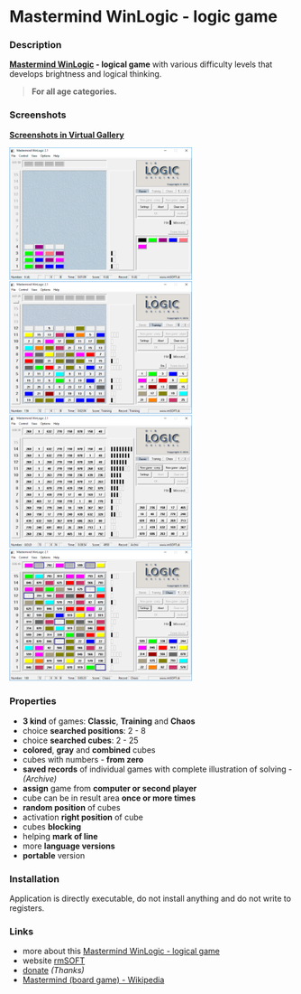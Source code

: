 Mastermind WinLogic - logic game
================================

### Description

**[Mastermind WinLogic][1] - logical game** with various difficulty levels that develops brightness and logical thinking.

> **For all age categories.**


### Screenshots

**[Screenshots in Virtual Gallery][4]**

<img src="https://raw.githubusercontent.com/mesaros/mastermind-logic-game-winlogic/master/screenshots/mastermind-logic-game-winlogic-01.png" width="324px" />

<img src="https://raw.githubusercontent.com/mesaros/mastermind-logic-game-winlogic/master/screenshots/mastermind-logic-game-winlogic-02.png" width="324px" />

<img src="https://raw.githubusercontent.com/mesaros/mastermind-logic-game-winlogic/master/screenshots/mastermind-logic-game-winlogic-03.png" width="324px" />

<img src="https://raw.githubusercontent.com/mesaros/mastermind-logic-game-winlogic/master/screenshots/mastermind-logic-game-winlogic-04.png" width="324px" />


### Properties

- **3 kind** of games: **Classic**, **Training** and **Chaos**
- choice **searched positions**: 2 - 8
- choice **searched cubes**: 2 - 25
- **colored**, **gray** and **combined** cubes
- cubes with numbers - **from zero**
- **saved records** of individual games with complete illustration of solving - *(Archive)*
- **assign** game from **computer or second player**
- cube can be in result area **once or more times**
- **random position** of cubes
- activation **right position** of cube
- cubes **blocking**
- helping **mark of line**
- more **language versions**
- **portable** version


### Installation

Application is directly executable, do not install anything and do not write to registers.


### Links

- more about this [Mastermind WinLogic - logical game][1]
- website [rmSOFT][2]
- [donate][3] *(Thanks)*
- [Mastermind (board game) - Wikipedia][5]


[1]: http://www.rmsoft.sk/en/portfolio/programming-work/applications/mastermind-logic-game-winlogic
[2]: http://www.rmsoft.sk/en
[3]: https://www.paypal.com/cgi-bin/webscr?cmd=_s-xclick&hosted_button_id=BB4D8Y28YZDH6 "Thanks for support"
[4]: http://www.rmsoft.sk/virtual-gallery/start/index.php?key-vg=krmp&img-last=19&f-way=/mesaros/mastermind-logic-game-winlogic/master/vg/&f-mask=mastermind-winlogic-f&f-mask-ext=png&f-frame=2&i-mask=mastermind-winlogic-i&t-file=mastermind-winlogic.js&logo-subtitle-en=/m08/Mastermind%20WinLogic%20-%20logical%20game&photoindex=1&design=03&logo=1&startscreen=1011101&langua=en
[5]: http://en.wikipedia.org/wiki/Mastermind_(board_game)
